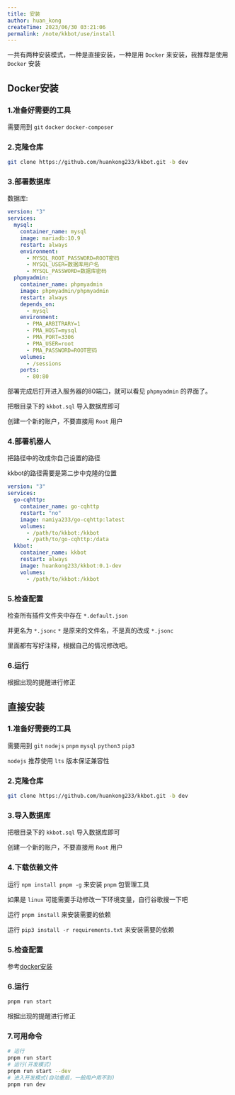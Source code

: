 ```yaml
---
title: 安装
author: huan_kong
createTime: 2023/06/30 03:21:06
permalink: /note/kkbot/use/install
---
```


一共有两种安装模式，一种是直接安装，一种是用 `Docker` 来安装，我推荐是使用 `Docker` 安装

## Docker安装

### 1.准备好需要的工具

需要用到 `git` `docker` `docker-composer`

### 2.克隆仓库

~~~ bash
git clone https://github.com/huankong233/kkbot.git -b dev
~~~

### 3.部署数据库

数据库:

~~~ yaml
version: "3"
services:
  mysql:
    container_name: mysql
    image: mariadb:10.9
    restart: always
    environment:
      - MYSQL_ROOT_PASSWORD=ROOT密码
      - MYSQL_USER=数据库用户名
      - MYSQL_PASSWORD=数据库密码
  phpmyadmin:
    container_name: phpmyadmin
    image: phpmyadmin/phpmyadmin
    restart: always
    depends_on:
      - mysql
    environment:
      - PMA_ARBITRARY=1
      - PMA_HOST=mysql
      - PMA_PORT=3306
      - PMA_USER=root
      - PMA_PASSWORD=ROOT密码
    volumes:
      - /sessions
    ports:
      - 80:80
~~~

部署完成后打开进入服务器的80端口，就可以看见 `phpmyadmin` 的界面了。

把根目录下的 `kkbot.sql` 导入数据库即可

创建一个新的账户，不要直接用 `Root` 用户

### 4.部署机器人

把路径中的改成你自己设置的路径

kkbot的路径需要是第二步中克隆的位置

~~~ yaml
version: "3"
services:
  go-cqhttp:
    container_name: go-cqhttp
    restart: "no"
    image: namiya233/go-cqhttp:latest
    volumes:
      - /path/to/kkbot:/kkbot
      - /path/to/go-cqhttp:/data
  kkbot:
    container_name: kkbot
    restart: always
    image: huankong233/kkbot:0.1-dev
    volumes:
      - /path/to/kkbot:/kkbot
~~~

### 5.检查配置

检查所有插件文件夹中存在 `*.default.json`

并更名为 `*.jsonc` `*` 是原来的文件名，不是真的改成 `*.jsonc`

里面都有写好注释，根据自己的情况修改吧。

### 6.运行

根据出现的提醒进行修正

## 直接安装

### 1.准备好需要的工具

需要用到 `git` `nodejs` `pnpm` `mysql` `python3` `pip3`

`nodejs` 推荐使用 `lts` 版本保证兼容性

### 2.克隆仓库

~~~ bash
git clone https://github.com/huankong233/kkbot.git -b dev
~~~

### 3.导入数据库

把根目录下的 `kkbot.sql` 导入数据库即可

创建一个新的账户，不要直接用 `Root` 用户

### 4.下载依赖文件

运行 `npm install pnpm -g` 来安装 `pnpm` 包管理工具

如果是 `linux` 可能需要手动修改一下环境变量，自行谷歌搜一下吧

运行 `pnpm install` 来安装需要的依赖

运行 `pip3 install -r requirements.txt` 来安装需要的依赖

### 5.检查配置

参考[docker安装](#_5-检查配置)

### 6.运行

~~~ bash
pnpm run start
~~~

根据出现的提醒进行修正

### 7.可用命令

~~~ bash
# 运行
pnpm run start
# 运行(开发模式)
pnpm run start --dev
# 进入开发模式(自动重启，一般用户用不到)
pnpm run dev
~~~
